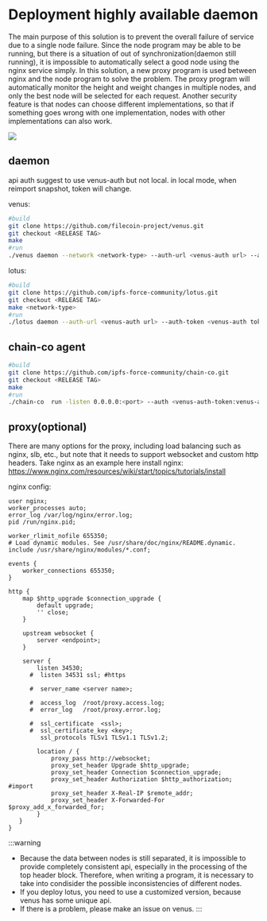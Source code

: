 # Deployment highly available daemon

The main purpose of this solution is to prevent the overall failure of service due to a single node failure. Since the node program may be able to be running, but there is a situation of out of synchronization(daemon still running), it is impossible to automatically select a good node using the nginx service simply. In this solution, a new proxy program is used between nginx and the node program to solve the problem. The proxy program will automatically monitor the height and weight changes in multiple nodes, and only the best node will be selected for each request. Another security feature is that nodes can choose different implementations, so that if something goes wrong with one implementation, nodes with other implementations can also work.

![](https://raw.githubusercontent.com/hunjixin/imgpool/master/chain-co.png)

## daemon

api auth suggest to use venus-auth but not local.  in local mode, when reimport snapshot, token will change.

venus:
```sh
#build
git clone https://github.com/filecoin-project/venus.git
git checkout <RELEASE TAG>
make
#run
./venus daemon --network <network-type> --auth-url <venus-auth url> --auth-token <venus-auth token>
```

lotus:
```sh
#build
git clone https://github.com/ipfs-force-community/lotus.git
git checkout <RELEASE TAG>
make <network-type>
#run
./lotus daemon --auth-url <venus-auth url> --auth-token <venus-auth token>
```

## chain-co agent

```sh
#build
git clone https://github.com/ipfs-force-community/chain-co.git
git checkout <RELEASE TAG>
make
#run
./chain-co  run -listen 0.0.0.0:<port> --auth <venus-auth-token:venus-auth-url> --node <token:rpc-url> --node<token:rpc-url>
```

## proxy(optional)

There are many options for the proxy, including load balancing such as nginx, slb, etc., but note that it needs to support websocket and custom http headers. Take nginx as an example here
install nginx: https://www.nginx.com/resources/wiki/start/topics/tutorials/install

nginx config:
```
user nginx;
worker_processes auto;
error_log /var/log/nginx/error.log;
pid /run/nginx.pid;

worker_rlimit_nofile 655350;
# Load dynamic modules. See /usr/share/doc/nginx/README.dynamic.
include /usr/share/nginx/modules/*.conf;

events {
    worker_connections 655350;
}

http {
    map $http_upgrade $connection_upgrade {
        default upgrade;
        '' close;
    }
 
    upstream websocket {
        server <endpoint>;
    }
 
    server {
        listen 34530;
      #  listen 34531 ssl; #https

      #  server_name <server name>;       

      #  access_log  /root/proxy.access.log;
      #  error_log   /root/proxy.error.log;

      #  ssl_certificate  <ssl>;
      #  ssl_certificate_key <key>;
         ssl_protocols TLSv1 TLSv1.1 TLSv1.2;

        location / {
            proxy_pass http://websocket;
            proxy_set_header Upgrade $http_upgrade;
            proxy_set_header Connection $connection_upgrade;
            proxy_set_header Authorization $http_authorization;    #import
            proxy_set_header X-Real-IP $remote_addr;
            proxy_set_header X-Forwarded-For $proxy_add_x_forwarded_for; 
        }
   }
}
```

:::warning
- Because the data between nodes is still separated, it is impossible to provide completely consistent api, especially in the processing of the top header block. Therefore, when writing a program, it is necessary to take into condisider the possible inconsistencies of different nodes.
- If you deploy lotus, you need to use a customized version, because venus has some unique api.
- If there is a problem, please make an issue on venus. 
:::